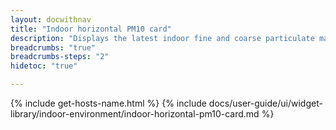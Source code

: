 ```yaml
---
layout: docwithnav
title: "Indoor horizontal PM10 card"
description: "Displays the latest indoor fine and coarse particulate matter (PM10) telemetry in a scalable horizontal layout."
breadcrumbs: "true"
breadcrumbs-steps: "2"
hidetoc: "true"

---
```

{% include get-hosts-name.html %}
{% include docs/user-guide/ui/widget-library/indoor-environment/indoor-horizontal-pm10-card.md %}
